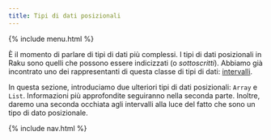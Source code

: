 ```yaml
---
title: Tipi di dati posizionali
---
```


{% include menu.html %}

È il momento di parlare di tipi di dati più complessi. I tipi di dati posizionali in Raku sono quelli che possono essere indicizzati (o _sottoscritti_). Abbiamo già incontrato uno dei rappresentanti di questa classe di tipi di dati: [intervalli](/it/essentials/ranges).

In questa sezione, introduciamo due ulteriori tipi di dati posizionali: `Array` e `List`. Informazioni più approfondite seguiranno nella seconda parte. Inoltre, daremo una seconda occhiata agli intervalli alla luce del fatto che sono un tipo di dato posizionale.

{% include nav.html %}